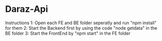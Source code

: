 # Daraz-Api

Instructions
1: Open each FE and BE folder seperatly and run "npm install" for them
2: Start the Backend first by using the code "node getdata" in the BE folder
3: Start the FrontEnd by "npm start" in the FE folder
